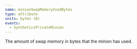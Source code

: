 ```yaml
---
name: minionSwapMemoryUsedBytes
type: attribute
units: bytes (B)
events:
  - SyntheticsPrivateMinion
---
```


The amount of swap memory in bytes that the minion has used.